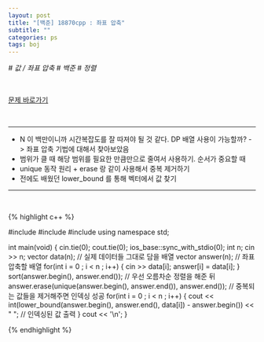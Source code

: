```yaml
---
layout: post
title: "[백준] 18870cpp : 좌표 압축"
subtitle: ""
categories: ps
tags: boj
---
```


*# 값 / 좌표 압축 # 백준 # 정렬*

<br>

[문제 바로가기]('https://www.acmicpc.net/problem/18870')

<br>

---

- N 이 백만이니까 시간복잡도를 잘 따져야 될 것 같다. DP 배열 사용이 가능할까? -> 좌표 압축 기법에 대해서 찾아보았음
- 범위가 클 때 해당 범위를 필요한 만큼만으로 줄여서 사용하기. 순서가 중요할 때
- unique 동작 원리 + erase 랑 같이 사용해서 중복 제거하기
- 전에도 배웠던 lower_bound 를 통해 벡터에서 값 찾기

---
<br>

{% highlight c++ %}

#include <iostream>
#include <vector>
#include <algorithm>
using namespace std;

int main(void)
{
    cin.tie(0);
    cout.tie(0);
    ios_base::sync_with_stdio(0);
    int n;
    cin >> n;
    vector<int> data(n);            // 실제 데이터들 그대로 담을 배열
    vector<int> answer(n);          // 좌표 압축할 배열
    for(int i = 0 ; i < n ; i++)
    {
        cin >> data[i];
        answer[i] = data[i];
    }
    sort(answer.begin(), answer.end());                                     // 우선 오름차순 정렬을 해준 뒤
    answer.erase(unique(answer.begin(), answer.end()), answer.end());       // 중복되는 값들을 제거해주면 인덱싱 성공
    for(int i = 0 ; i < n ; i++)
    {
        cout << int(lower_bound(answer.begin(), answer.end(), data[i]) - answer.begin()) << " ";    // 인덱싱된 값 출력
    }
    cout << '\n';
}

{% endhighlight %}  
